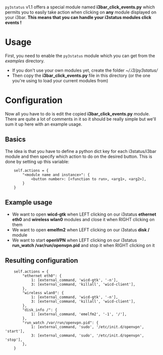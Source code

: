 `py3status` v1.1 offers a special module named **i3bar_click_events.py** which permits you to easily take action when clicking on **any** module displayed on your i3bar. **This means that you can handle your i3status modules click events !**

# Usage
First, you need to enable the `py3status` module which you can get from the _examples_ directory.
* If you don't use your own modules yet, create the folder _~/.i3/py3status/_
* Then copy the **i3bar_click_events.py** file in this directory (or the one you're using to load your current modules from)

# Configuration
Now all you have to do is edit the copied **i3bar_click_events.py** module. There are quite a lot of comments in it so it should be really simple but we'll sum it up here with an example usage.

## Basics
The idea is that you have to define a python dict key for each i3status/i3bar module and then specify which action to do on the desired button. This is done by setting up this variable:

        self.actions = {
            "<module name and instance>": {
                <button number>: [<function to run>, <arg1>, <arg2>],
            }
        }

## Example usage
* We want to open **wicd-gtk** when LEFT clicking on our i3status **ethernet eth0** and **wireless wlan0** modules and close it when RIGHT clicking on them
* We want to open **emelfm2** when LEFT clicking on our i3status **disk /** module
* We want to start **openVPN** when LEFT clicking on our i3status **run_watch /var/run/openvpn.pid** and stop it when RIGHT clicking on it

## Resulting configuration

        self.actions = {
            "ethernet eth0": {
                1: [external_command, 'wicd-gtk', '-n'],
                3: [external_command, 'killall', 'wicd-client'],
            },
            "wireless wlan0": {
                1: [external_command, 'wicd-gtk', '-n'],
                3: [external_command, 'killall', 'wicd-client'],
            },
            "disk_info /": {
                1: [external_command, 'emelfm2', '-1', '/'],
            },
            "run_watch /var/run/openvpn.pid": {
                1: [external_command, 'sudo', '/etc/init.d/openvpn', 'start'],
                3: [external_command, 'sudo', '/etc/init.d/openvpn', 'stop'],
            },
        }

